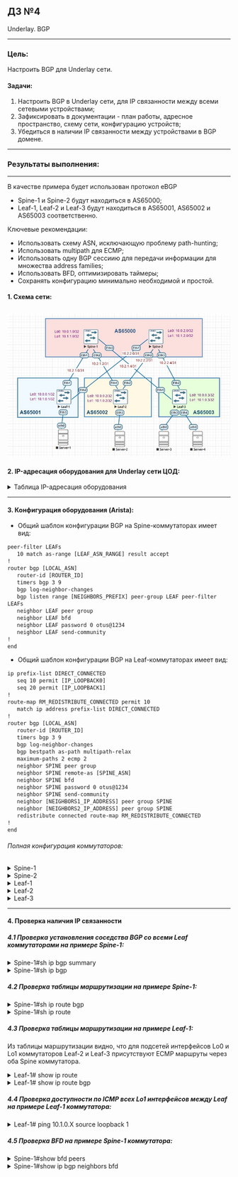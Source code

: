 ## ДЗ №4
Underlay. BGP
***
### Цель:
Настроить BGP для Underlay сети.
#### Задачи:
1. Настроить BGP в Underlay сети, для IP связанности между всеми сетевыми устройствами;
2. Зафиксировать в документации - план работы, адресное пространство, схему сети, конфигурацию устройств;
3. Убедиться в наличии IP связанности между устройствами в BGP домене.
***
### Результаты выполнения:
---
В качестве примера будет использован протокол eBGP
- Spine-1 и Spine-2 будут находиться в AS65000;
- Leaf-1, Leaf-2 и Leaf-3 будут находиться в AS65001, AS65002 и AS65003 соответственно.

Ключевые рекомендации:
- Использовать схему ASN, исключающую проблему path-hunting;
- Использовать multipath для ECMP;
- Использовать одну BGP сессиию для передачи информации для множества address families;
- Использовать BFD, оптимизировать таймеры;
- Сохранять конфигурацию минимально необходимой и простой.


#### 1. Схема сети:
   
![](https://github.com/egorvshch/DC-networks-design/blob/main/lab4/net_schema_ebgp_underlay.jpg)
---

#### 2. IP-адресация оборудования для Underlay сети ЦОД:

<details>
<summary> Таблица IP-адресация оборудования </summary>
   
| Device | Interface	| IP Address | Subnet Mask | description |
|:------ |:-----------|:----------:|:-------------:|:-------------:|
| Spine-1	| Lo0	| 10.0.1.0	| /32 |
| | Lo1	| 10.1.1.0	| /32 |
| | Eth1	| 10.2.1.0	| /31 | to Leaf-1 |
| | Eth2	| 10.2.1.2	| /31 | to Leaf-2 |
| | Eth3	| 10.2.1.4	| /31 | to Leaf-3 |
| Spine-2	| Lo0	| 10.0.2.0	| /32 |
| | Lo1	| 10.1.2.0	| /32 |
| | Eth1	| 10.2.2.0	| /31 | to Leaf-1 |
| | Eth2	| 10.2.2.2	| /31 | to Leaf-2 |
| | Eth3	| 10.2.2.4	| /31 | to Leaf-3 |
| Leaf-1	| Lo0	| 10.0.0.1	| /32 |
| | Lo1	| 10.1.0.1	| /32 |
| | Eth1	| 10.2.1.1	| /31 | to Spine-1 |
| | Eth2	| 10.2.2.1	|/31 | to Spine-2 |
| | Eth3	| 10.4.1.1	| /24 | to Server-1 |
| Leaf-2	| Lo0	| 10.0.0.2	| /32 |
| | Lo1	| 10.1.0.2	| /32 |
| | Eth1	| 10.2.1.3	| /31 | to Spine-1 |
| | Eth2	| 10.2.2.3	| /31 | to Spine-2 |
| | Eth3	| 10.4.2.1	| /24 | to Server-2 |
| Leaf-3	| Lo0	| 10.0.0.3	| /32 |
| | Lo1	| 10.1.0.3	| /32 |
| | Eth1	| 10.2.1.5	| /31 | to Spine-1 |
| | Eth2	| 10.2.2.5	| /31 | to Spine-2 |
| | Eth3	| 10.4.3.1	| /24 | to Server-3 |
| | Eth4	| 10.4.4.1	| /24 | to Server-4 |
| Server-1	| eth0	| 10.4.1.2	| /24 |
| Server-2	| eth0	| 10.4.2.2	| /24 |
| Server-3	| eth0	| 10.4.3.2	| /24 |
| Server-4	| eth0	| 10.4.4.2	| /24 |

</details>

---

#### 3. Конфигурация оборудования (Arista):

- Общий шаблон конфигурации BGP на Spine-коммутаторах имеет вид:

```
peer-filter LEAFs
   10 match as-range [LEAF_ASN_RANGE] result accept
!
router bgp [LOCAL_ASN]
   router-id [ROUTER_ID]
   timers bgp 3 9
   bgp log-neighbor-changes
   bgp listen range [NEIGHBORS_PREFIX] peer-group LEAF peer-filter LEAFs
   neighbor LEAF peer group
   neighbor LEAF bfd
   neighbor LEAF password 0 otus@1234
   neighbor LEAF send-community
!
end

```

- Общий шаблон конфигурации BGP на Leaf-коммутаторах имеет вид:

```
ip prefix-list DIRECT_CONNECTED
   seq 10 permit [IP_LOOPBACK0]
   seq 20 permit [IP_LOOPBACK1]
!
route-map RM_REDISTRIBUTE_CONNECTED permit 10
   match ip address prefix-list DIRECT_CONNECTED
!
router bgp [LOCAL_ASN]
   router-id [ROUTER_ID]
   timers bgp 3 9
   bgp log-neighbor-changes
   bgp bestpath as-path multipath-relax 
   maximum-paths 2 ecmp 2
   neighbor SPINE peer group
   neighbor SPINE remote-as [SPINE_ASN]
   neighbor SPINE bfd
   neighbor SPINE password 0 otus@1234
   neighbor SPINE send-community
   neighbor [NEIGHBORS1_IP_ADDRESS] peer group SPINE
   neighbor [NEIGHBORS2_IP_ADDRESS] peer group SPINE
   redistribute connected route-map RM_REDISTRIBUTE_CONNECTED
!
end

```

###### Полная конфигурация коммутаторов:

<details>
<summary> Spine-1 </summary>
  
```
Spine-1#sh running-config
! Command: show running-config
! device: Spine-1 (vEOS-lab, EOS-4.29.2F)
!
! boot system flash:/vEOS-lab.swi
!
no aaa root
!
transceiver qsfp default-mode 4x10G
!
service routing protocols model ribd
!
hostname Spine-1
!
spanning-tree mode mstp
!
interface Ethernet1
   description to Leaf-1
   no switchport
   ip address 10.2.1.0/31
!
interface Ethernet2
   description to Leaf-2
   no switchport
   ip address 10.2.1.2/31
!
interface Ethernet3
   description to Leaf-3
   no switchport
   ip address 10.2.1.4/31
!
interface Ethernet4
   no switchport
!
interface Ethernet5
   no switchport
!
interface Ethernet6
!
interface Ethernet7
!
interface Ethernet8
!
interface Loopback0
   ip address 10.0.1.0/32
!
interface Loopback1
   ip address 10.1.1.0/32
!
interface Management1
!
ip routing
!
peer-filter LEAFs
   10 match as-range 65001-65003 result accept
!
router bgp 65000
   router-id 10.0.1.0
   timers bgp 3 9
   bgp listen range 10.2.1.0/29 peer-group LEAF peer-filter LEAFs
   neighbor LEAF peer group
   neighbor LEAF bfd
   neighbor LEAF password 7 X924dXED0EODP1A6/K/R/w==
   neighbor LEAF send-community
!
end
Spine-1#

```
</details>

<details>
<summary> Spine-2 </summary>
  
```

Spine-2#sh running-config
! Command: show running-config
! device: Spine-2 (vEOS-lab, EOS-4.29.2F)
!
! boot system flash:/vEOS-lab.swi
!
no aaa root
!
transceiver qsfp default-mode 4x10G
!
service routing protocols model ribd
!
hostname Spine-2
!
spanning-tree mode mstp
!
interface Ethernet1
   description to Leaf-1
   no switchport
   ip address 10.2.2.0/31
!
interface Ethernet2
   description to Leaf-2
   no switchport
   ip address 10.2.2.2/31
!
interface Ethernet3
   description to Leaf-3
   no switchport
   ip address 10.2.2.4/31
!
interface Ethernet4
   no switchport
!
interface Ethernet5
   no switchport
!
interface Ethernet6
!
interface Ethernet7
!
interface Ethernet8
!
interface Loopback0
   ip address 10.0.2.0/32
!
interface Loopback1
   ip address 10.1.2.0/32
!
interface Management1
!
ip routing
!
peer-filter LEAFs
   10 match as-range 65001-65003 result accept
!
router bgp 65000
   router-id 10.0.2.0
   timers bgp 3 9
   bgp listen range 10.2.2.0/29 peer-group LEAF peer-filter LEAFs
   neighbor LEAF peer group
   neighbor LEAF bfd
   neighbor LEAF password 7 X924dXED0EODP1A6/K/R/w==
   neighbor LEAF send-community
!
end
Spine-2#

```
</details>

<details>
<summary> Leaf-1 </summary>
  
```

Leaf-1#sh running-config
! Command: show running-config
! device: Leaf-1 (vEOS-lab, EOS-4.29.2F)
!
! boot system flash:/vEOS-lab.swi
!
no aaa root
!
transceiver qsfp default-mode 4x10G
!
service routing protocols model ribd
!
hostname Leaf-1
!
spanning-tree mode mstp
!
interface Ethernet1
   description to Spine-1
   no switchport
   ip address 10.2.1.1/31
!
interface Ethernet2
   description to Spine-2
   no switchport
   ip address 10.2.2.1/31
!
interface Ethernet3
   description to Server-1
   no switchport
   ip address 10.4.1.1/24
!
interface Ethernet4
!
interface Ethernet5
!
interface Ethernet6
!
interface Ethernet7
!
interface Ethernet8
!
interface Loopback0
   ip address 10.0.0.1/32
!
interface Loopback1
   ip address 10.1.0.1/32
!
interface Management1
!
ip routing
!
ip prefix-list DIRECT_CONNECTED
   seq 10 permit 10.0.0.1/32
   seq 20 permit 10.1.0.1/32
!
route-map RM_REDISTRIBUTE_CONNECTED permit 10
   match ip address prefix-list DIRECT_CONNECTED
!
router bgp 65001
   router-id 10.0.0.1
   timers bgp 3 9
   maximum-paths 2 ecmp 2
   neighbor SPINE peer group
   neighbor SPINE remote-as 65000
   neighbor SPINE bfd
   neighbor SPINE password 7 sWIT5buW1FYPyTvv4vVCmQ==
   neighbor SPINE send-community
   neighbor 10.2.1.0 peer group SPINE
   neighbor 10.2.2.0 peer group SPINE
   redistribute connected route-map RM_REDISTRIBUTE_CONNECTED
!
end
Leaf-1#


```
</details>

<details>
<summary> Leaf-2 </summary>
  
```

Leaf-2#sh running-config
! Command: show running-config
! device: Leaf-2 (vEOS-lab, EOS-4.29.2F)
!
! boot system flash:/vEOS-lab.swi
!
no aaa root
!
transceiver qsfp default-mode 4x10G
!
service routing protocols model ribd
!
hostname Leaf-2
!
spanning-tree mode mstp
!
interface Ethernet1
   description to Spine-1
   no switchport
   ip address 10.2.1.3/31
!
interface Ethernet2
   description to Spine-2
   no switchport
   ip address 10.2.2.3/31
!
interface Ethernet3
   description to Server-2
   no switchport
   ip address 10.4.2.1/24
!
interface Ethernet4
!
interface Ethernet5
!
interface Ethernet6
!
interface Ethernet7
!
interface Ethernet8
!
interface Loopback0
   ip address 10.0.0.2/32
!
interface Loopback1
   ip address 10.1.0.2/32
!
interface Management1
!
ip routing
!
ip prefix-list DIRECT_CONNECTED
   seq 10 permit 10.0.0.2/32
   seq 20 permit 10.1.0.2/32
!
route-map RM_REDISTRIBUTE_CONNECTED permit 10
   match ip address prefix-list DIRECT_CONNECTED
!
router bgp 65002
   router-id 10.0.0.2
   timers bgp 3 9
   maximum-paths 2 ecmp 2
   neighbor SPINE peer group
   neighbor SPINE remote-as 65000
   neighbor SPINE bfd
   neighbor SPINE password 7 sWIT5buW1FYPyTvv4vVCmQ==
   neighbor SPINE send-community
   neighbor 10.2.1.2 peer group SPINE
   neighbor 10.2.2.2 peer group SPINE
   redistribute connected route-map RM_REDISTRIBUTE_CONNECTED
!
end
Leaf-2#


```
</details>

<details>
<summary> Leaf-3 </summary>
  
```

Leaf-3#
Leaf-3#sh running-config
! Command: show running-config
! device: Leaf-3 (vEOS-lab, EOS-4.29.2F)
!
! boot system flash:/vEOS-lab.swi
!
no aaa root
!
transceiver qsfp default-mode 4x10G
!
service routing protocols model ribd
!
hostname Leaf-3
!
spanning-tree mode mstp
!
interface Ethernet1
   description to Spine-1
   no switchport
   ip address 10.2.1.5/31
!
interface Ethernet2
   description to Spine-2
   no switchport
   ip address 10.2.2.5/31
!
interface Ethernet3
   description to Server-3
   no switchport
   ip address 10.4.3.1/24
!
interface Ethernet4
   description to Server-4
   no switchport
   ip address 10.4.4.1/24
!
interface Ethernet5
!
interface Ethernet6
!
interface Ethernet7
!
interface Ethernet8
!
interface Loopback0
   ip address 10.0.0.3/32
!
interface Loopback1
   ip address 10.1.0.3/32
!
interface Management1
!
ip routing
!
ip prefix-list DIRECT_CONNECTED
   seq 10 permit 10.0.0.3/32
   seq 20 permit 10.1.0.3/32
!
route-map RM_REDISTRIBUTE_CONNECTED permit 10
   match ip address prefix-list DIRECT_CONNECTED
!
router bgp 65003
   router-id 10.0.0.3
   timers bgp 3 9
   maximum-paths 2 ecmp 2
   neighbor SPINE peer group
   neighbor SPINE remote-as 65000
   neighbor SPINE bfd
   neighbor SPINE password 7 sWIT5buW1FYPyTvv4vVCmQ==
   neighbor SPINE send-community
   neighbor 10.2.1.4 peer group SPINE
   neighbor 10.2.2.4 peer group SPINE
   redistribute connected route-map RM_REDISTRIBUTE_CONNECTED
!
end
Leaf-3#

```
</details>


---
#### 4. Проверка наличия IP связанности

##### 4.1 Проверка установления соседства BGP со всеми Leaf коммутаторами на примере Spine-1:
<details>
<summary> Spine-1#sh ip bgp summary </summary>
  
```
Spine-1#sh ip bgp summary
BGP summary information for VRF default
Router identifier 10.0.1.0, local AS number 65000
Neighbor Status Codes: m - Under maintenance
  Neighbor         V  AS           MsgRcvd   MsgSent  InQ OutQ  Up/Down State   PfxRcd PfxAcc
  10.2.1.1         4  65001            633       632    0    0 00:31:19 Estab   2      2
  10.2.1.3         4  65002            633       632    0    0 00:31:19 Estab   2      2
  10.2.1.5         4  65003            633       632    0    0 00:31:19 Estab   2      2
Spine-1#

```
</details>

<details>
<summary> Spine-1#sh ip bgp </summary>
  
```
Spine-1#sh ip bgp
BGP routing table information for VRF default
Router identifier 10.0.1.0, local AS number 65000
Route status codes: * - valid, > - active, # - not installed, E - ECMP head, e - ECMP
                    S - Stale, c - Contributing to ECMP, b - backup, L - labeled-unicast
Origin codes: i - IGP, e - EGP, ? - incomplete
AS Path Attributes: Or-ID - Originator ID, C-LST - Cluster List, LL Nexthop - Link Local Nexthop

         Network                Next Hop            Metric  LocPref Weight  Path
 * >     10.0.0.1/32            10.2.1.1              0       100     0       65001 i
 * >     10.0.0.2/32            10.2.1.3              0       100     0       65002 i
 * >     10.0.0.3/32            10.2.1.5              0       100     0       65003 i
 * >     10.1.0.1/32            10.2.1.1              0       100     0       65001 i
 * >     10.1.0.2/32            10.2.1.3              0       100     0       65002 i
 * >     10.1.0.3/32            10.2.1.5              0       100     0       65003 i
Spine-1#

```

</details>


##### 4.2 Проверка таблицы маршрутизации на примере Spine-1: 

<details>
<summary> Spine-1#sh ip route bgp </summary>

```
Spine-1#sh ip route bgp

VRF: default
Codes: C - connected, S - static, K - kernel,
       O - OSPF, IA - OSPF inter area, E1 - OSPF external type 1,
       E2 - OSPF external type 2, N1 - OSPF NSSA external type 1,
       N2 - OSPF NSSA external type2, B - Other BGP Routes,
       B I - iBGP, B E - eBGP, R - RIP, I L1 - IS-IS level 1,
       I L2 - IS-IS level 2, O3 - OSPFv3, A B - BGP Aggregate,
       A O - OSPF Summary, NG - Nexthop Group Static Route,
       V - VXLAN Control Service, M - Martian,
       DH - DHCP client installed default route,
       DP - Dynamic Policy Route, L - VRF Leaked,
       G  - gRIBI, RC - Route Cache Route

 B E      10.0.0.1/32 [200/0] via 10.2.1.1, Ethernet1
 B E      10.0.0.2/32 [200/0] via 10.2.1.3, Ethernet2
 B E      10.0.0.3/32 [200/0] via 10.2.1.5, Ethernet3
 B E      10.1.0.1/32 [200/0] via 10.2.1.1, Ethernet1
 B E      10.1.0.2/32 [200/0] via 10.2.1.3, Ethernet2
 B E      10.1.0.3/32 [200/0] via 10.2.1.5, Ethernet3

```
</details>

<details>
<summary> Spine-1#sh ip route </summary>

```
Spine-1#sh ip route

VRF: default
Codes: C - connected, S - static, K - kernel,
       O - OSPF, IA - OSPF inter area, E1 - OSPF external type 1,
       E2 - OSPF external type 2, N1 - OSPF NSSA external type 1,
       N2 - OSPF NSSA external type2, B - Other BGP Routes,
       B I - iBGP, B E - eBGP, R - RIP, I L1 - IS-IS level 1,
       I L2 - IS-IS level 2, O3 - OSPFv3, A B - BGP Aggregate,
       A O - OSPF Summary, NG - Nexthop Group Static Route,
       V - VXLAN Control Service, M - Martian,
       DH - DHCP client installed default route,
       DP - Dynamic Policy Route, L - VRF Leaked,
       G  - gRIBI, RC - Route Cache Route

Gateway of last resort is not set

 B E      10.0.0.1/32 [200/0] via 10.2.1.1, Ethernet1
 B E      10.0.0.2/32 [200/0] via 10.2.1.3, Ethernet2
 B E      10.0.0.3/32 [200/0] via 10.2.1.5, Ethernet3
 C        10.0.1.0/32 is directly connected, Loopback0
 B E      10.1.0.1/32 [200/0] via 10.2.1.1, Ethernet1
 B E      10.1.0.2/32 [200/0] via 10.2.1.3, Ethernet2
 B E      10.1.0.3/32 [200/0] via 10.2.1.5, Ethernet3
 C        10.1.1.0/32 is directly connected, Loopback1
 C        10.2.1.0/31 is directly connected, Ethernet1
 C        10.2.1.2/31 is directly connected, Ethernet2
 C        10.2.1.4/31 is directly connected, Ethernet3

Spine-1#


```
</details>

##### 4.3 Проверка таблицы маршрутизации на примере Leaf-1: 
Из таблицы маршрутизации видно, что для подсетей интерфейсов Lo0 и Lo1 коммутаторов Leaf-2 и Leaf-3 присутствуют ECMP маршруты через оба Spine коммутатора.
 
<details>
<summary> Leaf-1# show ip route  </summary>
  
```
Leaf-1#sh ip route

VRF: default
Codes: C - connected, S - static, K - kernel,
       O - OSPF, IA - OSPF inter area, E1 - OSPF external type 1,
       E2 - OSPF external type 2, N1 - OSPF NSSA external type 1,
       N2 - OSPF NSSA external type2, B - Other BGP Routes,
       B I - iBGP, B E - eBGP, R - RIP, I L1 - IS-IS level 1,
       I L2 - IS-IS level 2, O3 - OSPFv3, A B - BGP Aggregate,
       A O - OSPF Summary, NG - Nexthop Group Static Route,
       V - VXLAN Control Service, M - Martian,
       DH - DHCP client installed default route,
       DP - Dynamic Policy Route, L - VRF Leaked,
       G  - gRIBI, RC - Route Cache Route

Gateway of last resort is not set

 C        10.0.0.1/32 is directly connected, Loopback0
 B E      10.0.0.2/32 [200/0] via 10.2.1.0, Ethernet1
                              via 10.2.2.0, Ethernet2
 B E      10.0.0.3/32 [200/0] via 10.2.1.0, Ethernet1
                              via 10.2.2.0, Ethernet2
 C        10.1.0.1/32 is directly connected, Loopback1
 B E      10.1.0.2/32 [200/0] via 10.2.1.0, Ethernet1
                              via 10.2.2.0, Ethernet2
 B E      10.1.0.3/32 [200/0] via 10.2.1.0, Ethernet1
                              via 10.2.2.0, Ethernet2
 C        10.2.1.0/31 is directly connected, Ethernet1
 C        10.2.2.0/31 is directly connected, Ethernet2
 C        10.4.1.0/24 is directly connected, Ethernet3
  
```
</details>

<details>
<summary> Leaf-1# show ip route bgp </summary>
  
```

Leaf-1#sh ip route bgp

VRF: default
Codes: C - connected, S - static, K - kernel,
       O - OSPF, IA - OSPF inter area, E1 - OSPF external type 1,
       E2 - OSPF external type 2, N1 - OSPF NSSA external type 1,
       N2 - OSPF NSSA external type2, B - Other BGP Routes,
       B I - iBGP, B E - eBGP, R - RIP, I L1 - IS-IS level 1,
       I L2 - IS-IS level 2, O3 - OSPFv3, A B - BGP Aggregate,
       A O - OSPF Summary, NG - Nexthop Group Static Route,
       V - VXLAN Control Service, M - Martian,
       DH - DHCP client installed default route,
       DP - Dynamic Policy Route, L - VRF Leaked,
       G  - gRIBI, RC - Route Cache Route

 B E      10.0.0.2/32 [200/0] via 10.2.1.0, Ethernet1
                              via 10.2.2.0, Ethernet2
 B E      10.0.0.3/32 [200/0] via 10.2.1.0, Ethernet1
                              via 10.2.2.0, Ethernet2
 B E      10.1.0.2/32 [200/0] via 10.2.1.0, Ethernet1
                              via 10.2.2.0, Ethernet2
 B E      10.1.0.3/32 [200/0] via 10.2.1.0, Ethernet1
                              via 10.2.2.0, Ethernet2

Leaf-1#


```
</details>


##### 4.4 Проверка доступности по ICMP всех Lo1 интерфейсов между Leaf на примере Leaf-1 коммутатора:

<details>
<summary> Leaf-1# ping 10.1.0.X source loopback 1 </summary>
  
```
Leaf-1#ping 10.1.0.2 source loopback 1
PING 10.1.0.2 (10.1.0.2) from 10.1.0.1 : 72(100) bytes of data.
80 bytes from 10.1.0.2: icmp_seq=1 ttl=63 time=23.3 ms
80 bytes from 10.1.0.2: icmp_seq=2 ttl=63 time=18.5 ms
80 bytes from 10.1.0.2: icmp_seq=3 ttl=63 time=13.5 ms
80 bytes from 10.1.0.2: icmp_seq=4 ttl=63 time=13.4 ms
80 bytes from 10.1.0.2: icmp_seq=5 ttl=63 time=14.2 ms

--- 10.1.0.2 ping statistics ---
5 packets transmitted, 5 received, 0% packet loss, time 78ms
rtt min/avg/max/mdev = 13.430/16.612/23.304/3.840 ms, pipe 2, ipg/ewma 19.745/19.757 ms
Leaf-1#ping 10.0.0.2 source loopback 1
PING 10.0.0.2 (10.0.0.2) from 10.1.0.1 : 72(100) bytes of data.
80 bytes from 10.0.0.2: icmp_seq=1 ttl=63 time=20.3 ms
80 bytes from 10.0.0.2: icmp_seq=2 ttl=63 time=16.5 ms
80 bytes from 10.0.0.2: icmp_seq=3 ttl=63 time=12.2 ms
80 bytes from 10.0.0.2: icmp_seq=4 ttl=63 time=15.8 ms
80 bytes from 10.0.0.2: icmp_seq=5 ttl=63 time=16.5 ms

--- 10.0.0.2 ping statistics ---
5 packets transmitted, 5 received, 0% packet loss, time 70ms
rtt min/avg/max/mdev = 12.217/16.307/20.367/2.593 ms, pipe 2, ipg/ewma 17.667/18.298 ms
Leaf-1#ping 10.1.0.3 source loopback 1
PING 10.1.0.3 (10.1.0.3) from 10.1.0.1 : 72(100) bytes of data.
80 bytes from 10.1.0.3: icmp_seq=1 ttl=63 time=25.2 ms
80 bytes from 10.1.0.3: icmp_seq=2 ttl=63 time=18.5 ms
80 bytes from 10.1.0.3: icmp_seq=3 ttl=63 time=15.4 ms
80 bytes from 10.1.0.3: icmp_seq=4 ttl=63 time=13.6 ms
80 bytes from 10.1.0.3: icmp_seq=5 ttl=63 time=14.8 ms

--- 10.1.0.3 ping statistics ---
5 packets transmitted, 5 received, 0% packet loss, time 81ms
rtt min/avg/max/mdev = 13.684/17.564/25.281/4.183 ms, pipe 2, ipg/ewma 20.379/21.204 ms
Leaf-1#ping 10.0.0.3 source loopback 1
PING 10.0.0.3 (10.0.0.3) from 10.1.0.1 : 72(100) bytes of data.
80 bytes from 10.0.0.3: icmp_seq=1 ttl=63 time=22.1 ms
80 bytes from 10.0.0.3: icmp_seq=2 ttl=63 time=20.5 ms
80 bytes from 10.0.0.3: icmp_seq=3 ttl=63 time=18.9 ms
80 bytes from 10.0.0.3: icmp_seq=4 ttl=63 time=17.0 ms
80 bytes from 10.0.0.3: icmp_seq=5 ttl=63 time=15.4 ms

--- 10.0.0.3 ping statistics ---
5 packets transmitted, 5 received, 0% packet loss, time 64ms
rtt min/avg/max/mdev = 15.468/18.834/22.157/2.398 ms, pipe 3, ipg/ewma 16.076/20.319 ms
Leaf-1#


```
</details>

##### 4.5 Проверка BFD на примере Spine-1 коммутатора:
 
 <details>
<summary> Spine-1#show bfd peers </summary>
  
```
Spine-1#show bfd peers
VRF name: default
-----------------
DstAddr       MyDisc    YourDisc  Interface/Transport    Type           LastUp
--------- ----------- ----------- -------------------- ------- ----------------
10.2.1.1  3240413054  3923597260        Ethernet1(15)  normal   09/08/25 19:14
10.2.1.3  1556443711  2346482828        Ethernet2(16)  normal   09/08/25 19:14
10.2.1.5  1335873956   104982505        Ethernet3(17)  normal   09/08/25 19:14

   LastDown            LastDiag    State
-------------- ------------------- -----
         NA       No Diagnostic       Up
         NA       No Diagnostic       Up
         NA       No Diagnostic       Up

```
</details>

<details>
<summary> Spine-1#show ip bgp neighbors bfd </summary>
  
```
Spine-1#show ip bgp neighbors bfd
BGP BFD Neighbor Table
Flags: U - BFD is enabled for BGP neighbor and BFD session state is UP
       I - BFD is enabled for BGP neighbor and BFD session state is INIT
       D - BFD is enabled for BGP neighbor and BFD session state is DOWN
       N - BFD is not enabled for BGP neighbor
Neighbor           Interface          Up/Down    State       Flags
10.2.1.1           Ethernet1          00:43:04   Established U
10.2.1.3           Ethernet2          00:43:04   Established U
10.2.1.5           Ethernet3          00:43:04   Established U
Spine-1#

```
</details>








